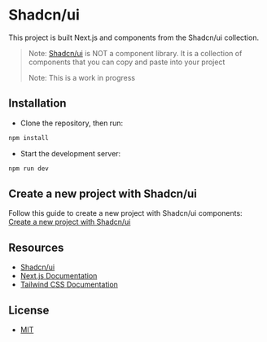 # Shadcn/ui

This project is built Next.js and components from the Shadcn/ui collection.

> Note: [Shadcn/ui](https://ui.shadcn.com/) is NOT a component library. It is a collection of components that you can copy and paste into your project
>
> Note: This is a work in progress

## Installation

- Clone the repository, then run:

```bash
npm install
```

- Start the development server:

```bash
npm run dev
```

## Create a new project with Shadcn/ui

Follow this guide to create a new project with Shadcn/ui components: [Create a new project with Shadcn/ui](https://ui.shadcn.com/docs/installation)

## Resources

- [Shadcn/ui](https://ui.shadcn.com/)
- [Next.js Documentation](https://nextjs.org/docs)
- [Tailwind CSS Documentation](https://tailwindcss.com/docs)

## License

- [MIT](LICENSE.md)
